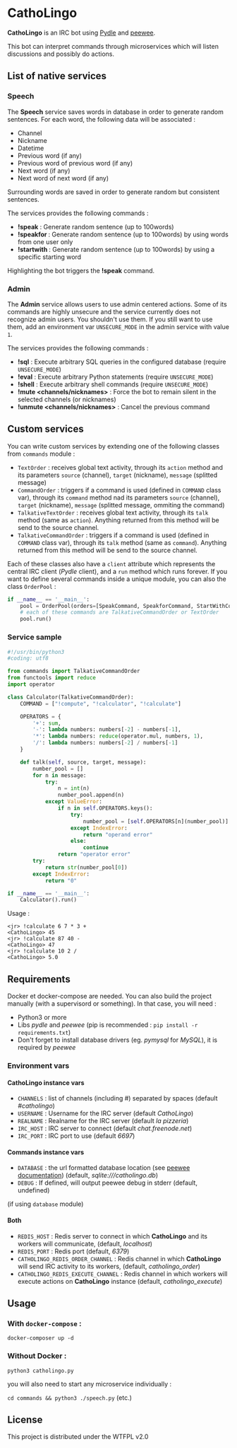CathoLingo
===========

**CathoLingo** is an IRC bot using [Pydle](https://github.com/Shizmob/pydle) and [peewee](https://github.com/coleifer/peewee).

This bot can interpret commands through microservices which will listen discussions and possibly do actions.

## List of native services

### Speech

The **Speech** service saves words in database in order to generate random sentences.
For each word, the following data will be associated :
- Channel
- Nickname
- Datetime
- Previous word (if any)
- Previous word of previous word (if any)
- Next word (if any)
- Next word of next word (if any)

Surrounding words are saved in order to generate random but consistent sentences.

The services provides the following commands :
- **!speak** : Generate random sentence (up to 100words)
- **!speakfor <nickname>** : Generate random sentence (up to 100words) by using words from one user only
- **!startwith <words>** : Generate random sentence (up to 100words) by using a specific starting word

Highlighting the bot triggers the **!speak** command.

### Admin

The **Admin** service allows users to use admin centered actions. Some of its commands are highly unsecure and the service currently does not recognize admin users. You shouldn't use them. If you still want to use them, add an environment var `UNSECURE_MODE` in the admin service with value `1`.


The services provides the following commands :
- **!sql** : Execute arbitrary SQL queries in the configured database (require `UNSECURE_MODE`)
- **!eval** : Execute arbitrary Python statements (require `UNSECURE_MODE`)
- **!shell** : Execute arbitrary shell commands (require `UNSECURE_MODE`)
- **!mute <channels/nicknames>** : Force the bot to remain silent in the selected channels (or nicknames)
- **!unmute <channels/nicknames>** : Cancel the previous command


## Custom services

You can write custom services by extending one of the following classes from `commands` module :

- `TextOrder` : receives global text activity, through its `action` method and its parameters `source` (channel), `target` (nickname), `message` (splitted message)
- `CommandOrder` : triggers if a command is used (defined in `COMMAND` class var), through its `command` method nad its parameters `source` (channel), `target` (nickname), `message` (splitted message, ommiting the command)
- `TalkativeTextOrder` : receives global text activity, through its `talk` method (same as `action`). Anything returned from this method will be send to the source channel.
- `TalkativeCommandOrder` : triggers if a command is used (defined in `COMMAND` class var), through its `talk` method (same as `command`). Anything returned from this method will be send to the source channel.

Each of these classes also have a `client` attribute which represents the central IRC client (*Pydle* client), and a `run` method which runs forever.
If you want to define several commands inside a unique module, you can also the class `OrderPool` :

```python
if __name__ == '__main__':
	pool = OrderPool(orders=[SpeakCommand, SpeakforCommand, StartWithCommand, WordDatabaseOrder])
	# each of these commands are TalkativeCommandOrder or TextOrder
	pool.run()
```

### Service sample

```python
#!/usr/bin/python3
#coding: utf8

from commands import TalkativeCommandOrder
from functools import reduce
import operator

class Calculator(TalkativeCommandOrder):
	COMMAND = ["!compute", "!calculator", "!calculate"]

	OPERATORS = {
		'+': sum,
		'-': lambda numbers: numbers[-2] - numbers[-1],
		'*': lambda numbers: reduce(operator.mul, numbers, 1),
		'/': lambda numbers: numbers[-2] / numbers[-1]
	}

	def talk(self, source, target, message):
		number_pool = []
		for n in message:
			try:
				n = int(n)
				number_pool.append(n)
			except ValueError:
				if n in self.OPERATORS.keys():
					try:
						number_pool = [self.OPERATORS[n](number_pool)]
					except IndexError:
						return "operand error"
					else:
						continue
				return "operator error"
		try:
			return str(number_pool[0])
		except IndexError:
			return "0"

if __name__ == '__main__':
	Calculator().run()
```

Usage :

```
<jr> !calculate 6 7 * 3 +
<CathoLingo> 45
<jr> !calculate 87 40 -
<CathoLingo> 47
<jr> !calculate 10 2 /
<CathoLingo> 5.0
```

## Requirements

Docker et docker-compose are needed.
You can also build the project manually (with a supervisord or something). In that case, you will need :

- Python3 or more
- Libs *pydle* and *peewee* (pip is recommended : `pip install -r requirements.txt`)
- Don't forget to install database drivers (eg. *pymysql* for *MySQL*), it is required by *peewee*

### Environment vars

#### CathoLingo instance vars
- `CHANNELS` : list of channels (including #) separated by spaces (default *#catholingo*)
- `USERNAME` : Username for the IRC server (default *CathoLingo*)
- `REALNAME` : Realname for the IRC server (default *la pizzeria*)
- `IRC_HOST` : IRC server to connect (default *chat.freenode.net*)
- `IRC_PORT` : IRC port to use (default *6697*)

#### Commands instance vars

- `DATABASE` : the url formatted database location (see [peewee documentation](http://docs.peewee-orm.com/en/latest/peewee/database.html#connecting-using-a-database-url)) (default, *sqlite:///catholingo.db*)
- `DEBUG` : If defined, will output peewee debug in stderr (default, undefined)

(if using `database` module)

#### Both

- `REDIS_HOST` : Redis server to connect in which **CathoLingo** and its workers will communicate, (default, *localhost*)
- `REDIS_PORT` : Redis port (default, *6379*)
- `CATHOLINGO_REDIS_ORDER_CHANNEL` : Redis channel in which **CathoLingo** will send IRC activity to its workers, (default, *catholingo_order*)
- `CATHOLINGO_REDIS_EXECUTE_CHANNEL` : Redis channel in which workers will execute actions on **CathoLingo** instance (default, *catholingo_execute*)

## Usage

### With `docker-compose` :

`docker-composer up -d`

### Without Docker :

`python3 catholingo.py`

you will also need to start any microservice individually :

`cd commands && python3 ./speech.py` (etc.)

## License

This project is distributed under the WTFPL v2.0

